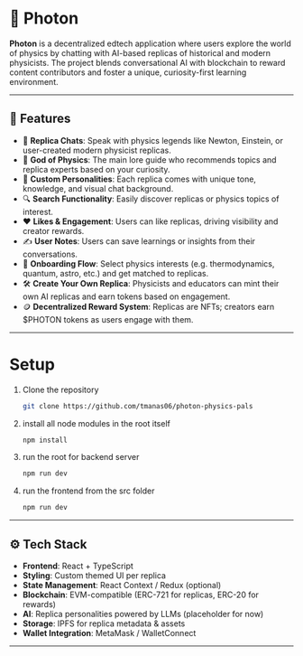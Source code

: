 # 🔭 Photon

**Photon** is a decentralized edtech application where users explore the world of physics by chatting with AI-based replicas of historical and modern physicists. The project blends conversational AI with blockchain to reward content contributors and foster a unique, curiosity-first learning environment.

---

## 🚀 Features

- 💬 **Replica Chats**: Speak with physics legends like Newton, Einstein, or user-created modern physicist replicas.
- 🧠 **God of Physics**: The main lore guide who recommends topics and replica experts based on your curiosity.
- 🎨 **Custom Personalities**: Each replica comes with unique tone, knowledge, and visual chat background.
- 🔍 **Search Functionality**: Easily discover replicas or physics topics of interest.
- ❤️ **Likes & Engagement**: Users can like replicas, driving visibility and creator rewards.
- ✍️ **User Notes**: Users can save learnings or insights from their conversations.
- 🧪 **Onboarding Flow**: Select physics interests (e.g. thermodynamics, quantum, astro, etc.) and get matched to replicas.
- 🛠️ **Create Your Own Replica**: Physicists and educators can mint their own AI replicas and earn tokens based on engagement.
- 🪙 **Decentralized Reward System**: Replicas are NFTs; creators earn $PHOTON tokens as users engage with them.

---
# Setup 
1) Clone the repository
   ```bash
   git clone https://github.com/tmanas06/photon-physics-pals
   ```
2) install all node modules in the root itself
   ```bash
   npm install
   ```
3) run the root for backend server
   ```bash
   npm run dev
   ```
4) run the frontend from the src folder
   ```bash
   npm run dev
   ```
---

## ⚙️ Tech Stack

- **Frontend**: React + TypeScript
- **Styling**: Custom themed UI per replica
- **State Management**: React Context / Redux (optional)
- **Blockchain**: EVM-compatible (ERC-721 for replicas, ERC-20 for rewards)
- **AI**: Replica personalities powered by LLMs (placeholder for now)
- **Storage**: IPFS for replica metadata & assets
- **Wallet Integration**: MetaMask / WalletConnect

---
